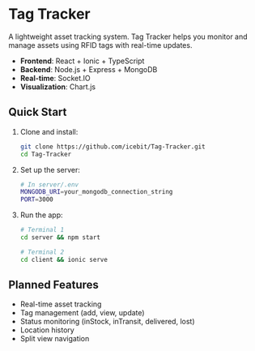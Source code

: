# Tag Tracker

A lightweight asset tracking system. Tag Tracker helps you monitor and manage assets using RFID tags with real-time updates.

- **Frontend**: React + Ionic + TypeScript
- **Backend**: Node.js + Express + MongoDB
- **Real-time**: Socket.IO
- **Visualization**: Chart.js

## Quick Start

1. Clone and install:
   ```bash
   git clone https://github.com/icebit/Tag-Tracker.git
   cd Tag-Tracker
   ```

2. Set up the server:
   ```bash
   # In server/.env
   MONGODB_URI=your_mongodb_connection_string
   PORT=3000
   ```

3. Run the app:
   ```bash
   # Terminal 1
   cd server && npm start
   
   # Terminal 2
   cd client && ionic serve
   ```

## Planned Features

- Real-time asset tracking
- Tag management (add, view, update)
- Status monitoring (inStock, inTransit, delivered, lost)
- Location history
- Split view navigation